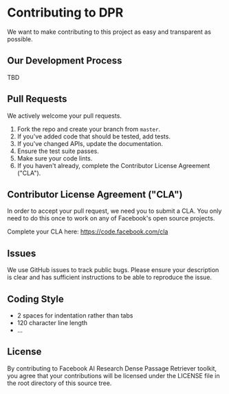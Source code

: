 # Contributing to DPR
We want to make contributing to this project as easy and transparent as
possible.

## Our Development Process
TBD

## Pull Requests
We actively welcome your pull requests.

1. Fork the repo and create your branch from `master`.
2. If you've added code that should be tested, add tests.
3. If you've changed APIs, update the documentation.
4. Ensure the test suite passes.
5. Make sure your code lints.
6. If you haven't already, complete the Contributor License Agreement ("CLA").

## Contributor License Agreement ("CLA")
In order to accept your pull request, we need you to submit a CLA. You only need
to do this once to work on any of Facebook's open source projects.

Complete your CLA here: <https://code.facebook.com/cla>

## Issues
We use GitHub issues to track public bugs. Please ensure your description is
clear and has sufficient instructions to be able to reproduce the issue.

## Coding Style  
* 2 spaces for indentation rather than tabs
* 120 character line length
* ...

## License
By contributing to Facebook AI Research Dense Passage Retriever toolkit, you agree that your contributions will be licensed
under the LICENSE file in the root directory of this source tree.